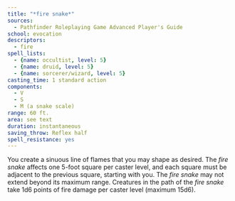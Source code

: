 ```yaml
---
title: "*fire snake*"
sources:
  - Pathfinder Roleplaying Game Advanced Player's Guide
school: evocation
descriptors:
  - fire
spell_lists:
  - {name: occultist, level: 5}
  - {name: druid, level: 5}
  - {name: sorcerer/wizard, level: 5}
casting_time: 1 standard action
components:
  - V
  - S
  - M (a snake scale)
range: 60 ft.
area: see text
duration: instantaneous
saving_throw: Reflex half
spell_resistance: yes
---
```


You create a sinuous line of flames that you may shape as desired. The *fire snake* affects one 5-foot square per caster level, and each square must be adjacent to the previous square, starting with you. The *fire snake* may not extend beyond its maximum range. Creatures in the path of the *fire snake* take 1d6 points of fire damage per caster level (maximum 15d6).

